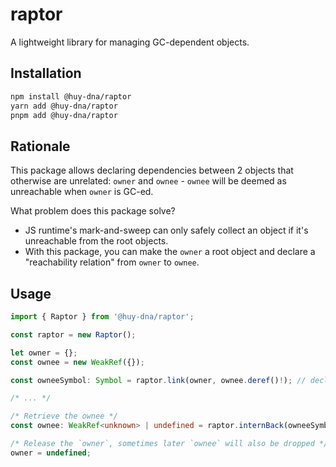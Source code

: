 # raptor

A lightweight library for managing GC-dependent objects.

## Installation

```bash
npm install @huy-dna/raptor
yarn add @huy-dna/raptor
pnpm add @huy-dna/raptor
```

## Rationale

This package allows declaring dependencies between 2 objects that otherwise are unrelated: `owner` and `ownee` - `ownee` will be deemed as unreachable when `owner` is GC-ed.

What problem does this package solve?
 * JS runtime's mark-and-sweep can only safely collect an object if it's unreachable from the root objects.
 * With this package, you can make the `owner` a root object and declare a "reachability relation" from `owner` to `ownee`.

## Usage

```typescript
import { Raptor } from '@huy-dna/raptor';

const raptor = new Raptor();

let owner = {};
const ownee = new WeakRef({});

const owneeSymbol: Symbol = raptor.link(owner, ownee.deref()!); // declare a reachability relation from `owner` to `ownee`

/* ... */

/* Retrieve the ownee */
const ownee: WeakRef<unknown> | undefined = raptor.internBack(owneeSymbol);

/* Release the `owner`, sometimes later `ownee` will also be dropped */
owner = undefined;
```
